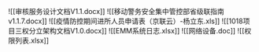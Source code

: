 ![[审核服务设计文档V1.1.docx]]
![[移动警务安全集中管控部省级联指南v1.1.7.docx]]
![[疫情防控期间进所人员申请表（京联云）-杨立东.xls]]
![[1018项目三权分立架构文档V1.0.docx]]
![[EMM系统日志.xlsx]]
![[网络设备.doc]]
![[权限列表.xlsx]]
